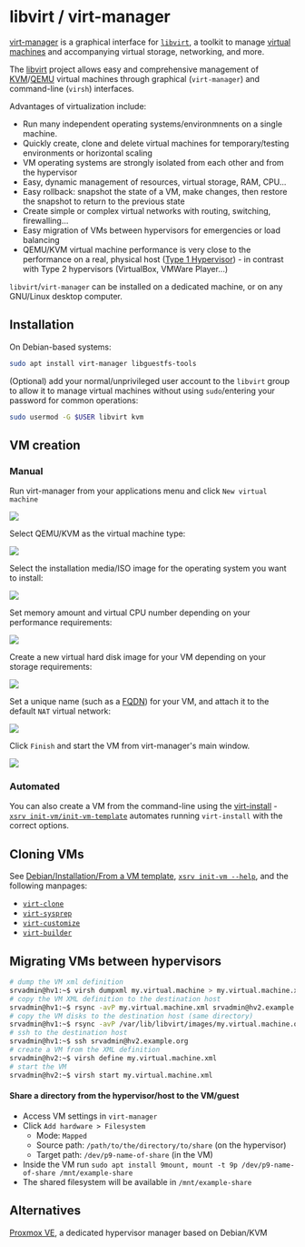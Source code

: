# libvirt / virt-manager

[virt-manager](https://en.wikipedia.org/wiki/Virtual_Machine_Manager) is a graphical interface for [`libvirt`](https://en.wikipedia.org/wiki/Libvirt), a toolkit to manage [virtual machines](https://en.wikipedia.org/wiki/Virtual_machine) and accompanying virtual storage, networking, and more.

The [libvirt](https://en.wikipedia.org/wiki/Libvirt) project allows easy and comprehensive management of [KVM](https://en.wikipedia.org/wiki/Kernel-based_Virtual_Machine)/[QEMU](https://en.wikipedia.org/wiki/QEMU) virtual machines through graphical (`virt-manager`) and command-line (`virsh`) interfaces.

Advantages of virtualization include:

- Run many independent operating systems/environmnents on a single machine.
- Quickly create, clone and delete virtual machines for temporary/testing environments or horizontal scaling
- VM operating systems are strongly isolated from each other and from the hypervisor
- Easy, dynamic management of resources, virtual storage, RAM, CPU...
- Easy rollback: snapshot the state of a VM, make changes, then restore the snapshot to return to the previous state
- Create simple or complex virtual networks with routing, switching, firewalling...
- Easy migration of VMs between hypervisors for emergencies or load balancing
- QEMU/KVM virtual machine performance is very close to the performance on a real, physical host ([Type 1 Hypervisor](https://en.wikipedia.org/wiki/Hypervisor#Classification)) - in contrast with Type 2 hypervisors (VirtualBox, VMWare Player...)

`libvirt`/`virt-manager` can be installed on a dedicated machine, or on any GNU/Linux desktop computer.


## Installation

On Debian-based systems:

```bash
sudo apt install virt-manager libguestfs-tools
```

(Optional) add your normal/unprivileged user account to the `libvirt` group to allow it to manage virtual machines without using `sudo`/entering your password for common operations:

```bash
sudo usermod -G $USER libvirt kvm
```


## VM creation

### Manual

Run virt-manager from your applications menu and click `New virtual machine`

![](https://i.imgur.com/1e2jNP0.png)

Select QEMU/KVM as the virtual machine type:

![](https://i.imgur.com/F7ZSXFS.png)

Select the installation media/ISO image for the operating system you want to install:

![](https://i.imgur.com/o5Fu0IX.png)

Set memory amount and virtual CPU number depending on your performance requirements:

![](https://i.imgur.com/0aQlobJ.png)

Create a new virtual hard disk image for your VM depending on your storage requirements:

![](https://i.imgur.com/Ra4vp3S.png)

Set a unique name (such as a [FQDN](https://en.wikipedia.org/wiki/Fully_qualified_domain_name)) for your VM, and attach it to the default `NAT` virtual network:

![](https://i.imgur.com/3Tn34xD.png)

Click `Finish` and start the VM from virt-manager's main window.

![](https://i.imgur.com/aJGkUJz.png)


### Automated

You can also create a VM from the command-line using the [virt-install](https://manpages.debian.org/bullseye/virtinst/virt-install.1.en.html) - [`xsrv init-vm/init-vm-template`](../usage.md) automates running `virt-install` with the correct options.

## Cloning VMs

See [Debian/Installation/From a VM template](debian.md), [`xsrv init-vm --help`](.../usage.md), and the following manpages:
- [`virt-clone`](https://manpages.debian.org/bullseye/virtinst/virt-clone.1.en.html)
- [`virt-sysprep`](https://manpages.debian.org/bullseye/libguestfs-tools/virt-sysprep.1.en.html)
- [`virt-customize`](https://manpages.debian.org/bullseye/libguestfs-tools/virt-customize.1.en.html)
- [`virt-builder`](https://manpages.debian.org/bullseye/libguestfs-tools/virt-builder.1.en.html)


## Migrating VMs between hypervisors

```bash
# dump the VM xml definition
srvadmin@hv1:~$ virsh dumpxml my.virtual.machine > my.virtual.machine.xml
# copy the VM XML definition to the destination host
srvadmin@hv1:~$ rsync -avP my.virtual.machine.xml srvadmin@hv2.example.org:my.virtual.machine.xml
# copy the VM disks to the destination host (same directory)
srvadmin@hv1:~$ rsync -avP /var/lib/libvirt/images/my.virtual.machine.qcow2 srvadmin@hv2.example.org:/var/lib/libvirt/images/my.virtual.machine.qcow2
# ssh to the destination host
srvadmin@hv1:~$ ssh srvadmin@hv2.example.org
# create a VM from the XML definition
srvadmin@hv2:~$ virsh define my.virtual.machine.xml
# start the VM
srvadmin@hv2:~$ virsh start my.virtual.machine.xml
```

<!-- TODO

## Managing resources

**CPU:** TODO

**RAM:** TODO

**Ballooning:** TODO

**VIDEO:** TODO

#### Managing virtual networks

**NAT:** TODO

**Port forwarding from the hypervisor:** TODO

**Bridged:** TODO

-->

#### Share a directory from the hypervisor/host to the VM/guest

- Access VM settings in `virt-manager`
- Click `Add hardware > Filesystem`
  - Mode: `Mapped`
  - Source path: `/path/to/the/directory/to/share` (on the hypervisor)
  - Target path: `/dev/p9-name-of-share` (in the VM)
- Inside the VM run `sudo apt install 9mount, mount -t 9p /dev/p9-name-of-share /mnt/example-share`
- The shared filesystem will be available in `/mnt/example-share`


## Alternatives

[Proxmox VE](https://en.wikipedia.org/wiki/Proxmox_Virtual_Environment), a dedicated hypervisor manager based on Debian/KVM

